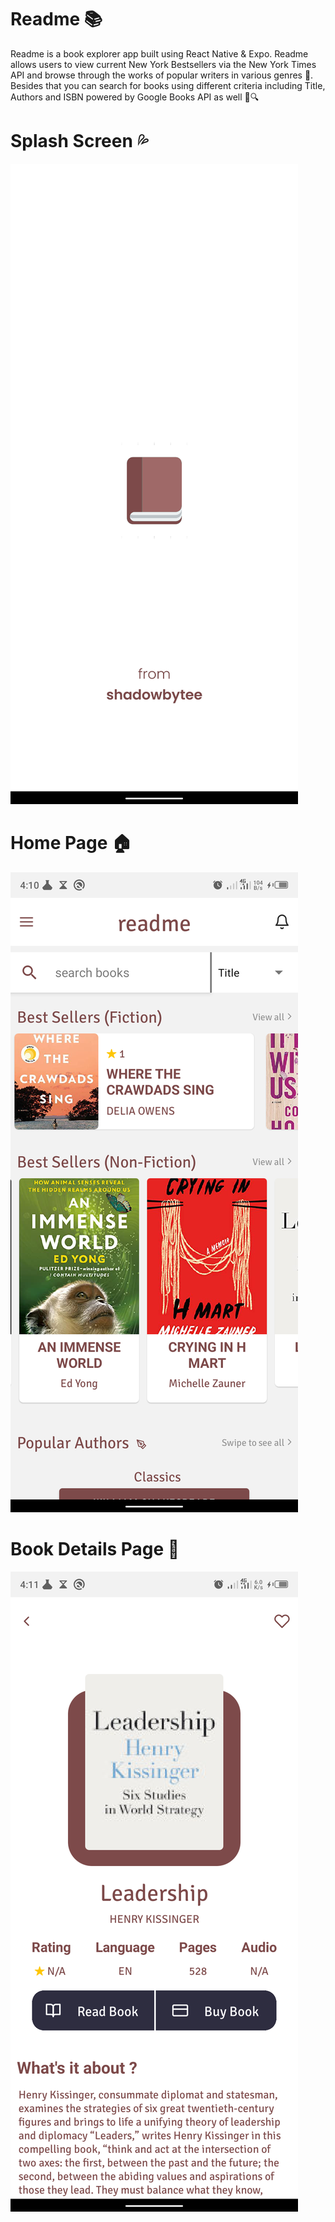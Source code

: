 # Readme 📚
Readme is a book explorer app built using React Native & Expo. Readme allows users to view current New York Bestsellers via the New York Times API and browse through the works of popular writers in various genres 🎯.
Besides that you can search for books using different criteria including Title, Authors and ISBN powered by Google Books API as well 📖🔍
# Splash Screen 💦
![screenshot](/images/Screenshot1.png)
# Home Page 🏠
![screenshot](/images/Screenshot2.png)
# Book Details Page 🎯
![screenshot](/images/Screenshot3.png)

